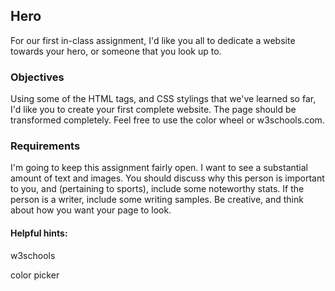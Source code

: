 ## Hero 

For our first in-class assignment, I'd like you all to dedicate a website towards your hero, or someone that you look up to.  

### Objectives

Using some of the HTML tags, and CSS stylings that we've learned so far, I'd like you to create your first complete website.  The page should be transformed completely.  Feel free to use the color wheel or w3schools.com.  

### Requirements

I'm going to keep this assignment fairly open. I want to see a substantial amount of text and images.  You should discuss why this person is important to you, and (pertaining to sports), include some noteworthy stats.  If the person is a writer, include some writing samples.  Be creative, and think about how you want your page to look.

#### Helpful hints:

w3schools

color picker